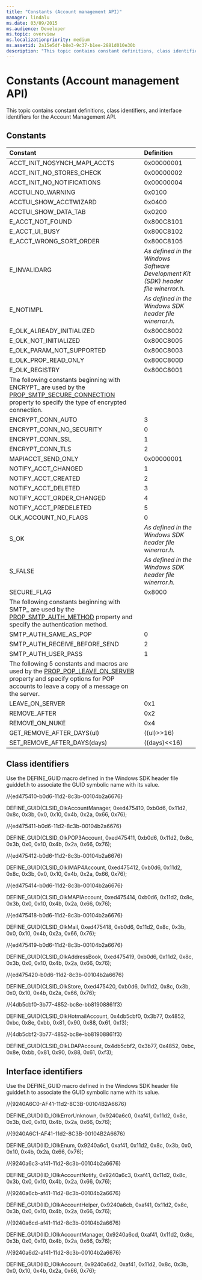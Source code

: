 ```yaml
---
title: "Constants (Account management API)"
manager: lindalu
ms.date: 03/09/2015
ms.audience: Developer
ms.topic: overview
ms.localizationpriority: medium
ms.assetid: 2a15e5df-b8e3-9c37-b1ee-2881d010e30b
description: "This topic contains constant definitions, class identifiers, and interface identifiers for the Account Management API."
---
```


# Constants (Account management API)

This topic contains constant definitions, class identifiers, and interface identifiers for the Account Management API.
  
## Constants

|**Constant**|**Definition**|
|:-----|:-----|
|ACCT_INIT_NOSYNCH_MAPI_ACCTS  <br/> |0x00000001  <br/> |
|ACCT_INIT_NO_STORES_CHECK  <br/> |0x00000002  <br/> |
|ACCT_INIT_NO_NOTIFICATIONS <br/> |0x00000004 <br/> |
|ACCTUI_NO_WARNING  <br/> |0x0100  <br/> |
|ACCTUI_SHOW_ACCTWIZARD  <br/> |0x0400  <br/> |
|ACCTUI_SHOW_DATA_TAB  <br/> |0x0200  <br/> |
|E_ACCT_NOT_FOUND  <br/> |0x800C8101  <br/> |
|E_ACCT_UI_BUSY  <br/> |0x800C8102  <br/> |
|E_ACCT_WRONG_SORT_ORDER  <br/> |0x800C8105  <br/> |
|E_INVALIDARG  <br/> | *As defined in the Windows Software Development Kit (SDK) header file winerror.h.*  <br/> |
|E_NOTIMPL  <br/> | *As defined in the Windows SDK header file winerror.h.*  <br/> |
|E_OLK_ALREADY_INITIALIZED  <br/> |0x800C8002  <br/> |
|E_OLK_NOT_INITIALIZED  <br/> |0x800C8005  <br/> |
|E_OLK_PARAM_NOT_SUPPORTED  <br/> |0x800C8003  <br/> |
|E_OLK_PROP_READ_ONLY  <br/> |0x800C800D  <br/> |
|E_OLK_REGISTRY  <br/> |0x800C8001  <br/> |
|The following constants beginning with ENCRYPT_ are used by the [PROP_SMTP_SECURE_CONNECTION](prop_smtp_secure_connection.md) property to specify the type of encrypted connection. ||
|ENCRYPT_CONN_AUTO  <br/> |3  <br/> |
|ENCRYPT_CONN_NO_SECURITY  <br/> |0  <br/> |
|ENCRYPT_CONN_SSL  <br/> |1  <br/> |
|ENCRYPT_CONN_TLS  <br/> |2  <br/> |
|MAPIACCT_SEND_ONLY  <br/> |0x00000001  <br/> |
|NOTIFY_ACCT_CHANGED  <br/> |1  <br/> |
|NOTIFY_ACCT_CREATED  <br/> |2  <br/> |
|NOTIFY_ACCT_DELETED  <br/> |3  <br/> |
|NOTIFY_ACCT_ORDER_CHANGED  <br/> |4  <br/> |
|NOTIFY_ACCT_PREDELETED  <br/> |5  <br/> |
|OLK_ACCOUNT_NO_FLAGS  <br/> |0  <br/> |
|S_OK  <br/> | *As defined in the Windows SDK header file winerror.h.*  <br/> |
|S_FALSE  <br/> | *As defined in the Windows SDK header file winerror.h.*  <br/> |
|SECURE_FLAG  <br/> |0x8000  <br/> |
|The following constants beginning with SMTP_ are used by the [PROP_SMTP_AUTH_METHOD](prop_smtp_auth_method.md) property and specify the authentication method. ||
|SMTP_AUTH_SAME_AS_POP  <br/> |0  <br/> |
|SMTP_AUTH_RECEIVE_BEFORE_SEND  <br/> |2  <br/> |
|SMTP_AUTH_USER_PASS  <br/> |1  <br/> |
|The following 5 constants and macros are used by the [PROP_POP_LEAVE_ON_SERVER](prop_pop_leave_on_server.md) property and specify options for POP accounts to leave a copy of a message on the server. ||
|LEAVE_ON_SERVER  <br/> |0x1  <br/> |
|REMOVE_AFTER  <br/> |0x2  <br/> |
|REMOVE_ON_NUKE  <br/> |0x4  <br/> |
|GET_REMOVE_AFTER_DAYS(ul)  <br/> |((ul)\>\>16)  <br/> |
|SET_REMOVE_AFTER_DAYS(days)  <br/> |((days)\<\<16)  <br/> |
   
## Class identifiers

Use the DEFINE_GUID macro defined in the Windows SDK header file guiddef.h to associate the GUID symbolic name with its value.
  
//{ed475410-b0d6-11d2-8c3b-00104b2a6676}
  
DEFINE_GUID(CLSID_OlkAccountManager, 0xed475410, 0xb0d6, 0x11d2, 0x8c, 0x3b, 0x0, 0x10, 0x4b, 0x2a, 0x66, 0x76); 
  
//{ed475411-b0d6-11d2-8c3b-00104b2a6676}
  
DEFINE_GUID(CLSID_OlkPOP3Account, 0xed475411, 0xb0d6, 0x11d2, 0x8c, 0x3b, 0x0, 0x10, 0x4b, 0x2a, 0x66, 0x76);
  
//{ed475412-b0d6-11d2-8c3b-00104b2a6676}
  
DEFINE_GUID(CLSID_OlkIMAP4Account, 0xed475412, 0xb0d6, 0x11d2, 0x8c, 0x3b, 0x0, 0x10, 0x4b, 0x2a, 0x66, 0x76);
  
//{ed475414-b0d6-11d2-8c3b-00104b2a6676}
  
DEFINE_GUID(CLSID_OlkMAPIAccount, 0xed475414, 0xb0d6, 0x11d2, 0x8c, 0x3b, 0x0, 0x10, 0x4b, 0x2a, 0x66, 0x76);
  
//{ed475418-b0d6-11d2-8c3b-00104b2a6676}
  
DEFINE_GUID(CLSID_OlkMail, 0xed475418, 0xb0d6, 0x11d2, 0x8c, 0x3b, 0x0, 0x10, 0x4b, 0x2a, 0x66, 0x76);
  
//{ed475419-b0d6-11d2-8c3b-00104b2a6676}
  
DEFINE_GUID(CLSID_OlkAddressBook, 0xed475419, 0xb0d6, 0x11d2, 0x8c, 0x3b, 0x0, 0x10, 0x4b, 0x2a, 0x66, 0x76);
  
//{ed475420-b0d6-11d2-8c3b-00104b2a6676}
  
DEFINE_GUID(CLSID_OlkStore, 0xed475420, 0xb0d6, 0x11d2, 0x8c, 0x3b, 0x0, 0x10, 0x4b, 0x2a, 0x66, 0x76);
  
//{4db5cbf0-3b77-4852-bc8e-bb81908861f3}
  
DEFINE_GUID(CLSID_OlkHotmailAccount, 0x4db5cbf0, 0x3b77, 0x4852, 0xbc, 0x8e, 0xbb, 0x81, 0x90, 0x88, 0x61, 0xf3);
  
//{4db5cbf2-3b77-4852-bc8e-bb81908861f3}
  
DEFINE_GUID(CLSID_OlkLDAPAccount, 0x4db5cbf2, 0x3b77, 0x4852, 0xbc, 0x8e, 0xbb, 0x81, 0x90, 0x88, 0x61, 0xf3);
  
## Interface identifiers

Use the DEFINE_GUID macro defined in the Windows SDK header file guiddef.h to associate the GUID symbolic name with its value.
  
//{9240A6C0-AF41-11d2-8C3B-00104B2A6676}
  
DEFINE_GUID(IID_IOlkErrorUnknown, 0x9240a6c0, 0xaf41, 0x11d2, 0x8c, 0x3b, 0x0, 0x10, 0x4b, 0x2a, 0x66, 0x76);
  
//{9240A6C1-AF41-11d2-8C3B-00104B2A6676}
  
DEFINE_GUID(IID_IOlkEnum, 0x9240a6c1, 0xaf41, 0x11d2, 0x8c, 0x3b, 0x0, 0x10, 0x4b, 0x2a, 0x66, 0x76);
  
//{9240a6c3-af41-11d2-8c3b-00104b2a6676}
  
DEFINE_GUID(IID_IOlkAccountNotify, 0x9240a6c3, 0xaf41, 0x11d2, 0x8c, 0x3b, 0x0, 0x10, 0x4b, 0x2a, 0x66, 0x76);
  
//{9240a6cb-af41-11d2-8c3b-00104b2a6676}
  
DEFINE_GUID(IID_IOlkAccountHelper, 0x9240a6cb, 0xaf41, 0x11d2, 0x8c, 0x3b, 0x0, 0x10, 0x4b, 0x2a, 0x66, 0x76); 
  
//{9240a6cd-af41-11d2-8c3b-00104b2a6676}
  
DEFINE_GUID(IID_IOlkAccountManager, 0x9240a6cd, 0xaf41, 0x11d2, 0x8c, 0x3b, 0x0, 0x10, 0x4b, 0x2a, 0x66, 0x76); 
  
//{9240a6d2-af41-11d2-8c3b-00104b2a6676}
  
DEFINE_GUID(IID_IOlkAccount, 0x9240a6d2, 0xaf41, 0x11d2, 0x8c, 0x3b, 0x0, 0x10, 0x4b, 0x2a, 0x66, 0x76);
  

